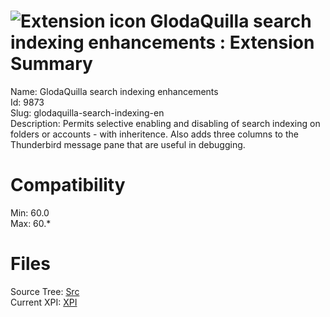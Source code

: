 # ![Extension icon](https://addons.thunderbird.net/static/img/addon-icons/default-64.png) GlodaQuilla search indexing enhancements : Extension Summary

Name: GlodaQuilla search indexing enhancements  
Id: 9873  
Slug: glodaquilla-search-indexing-en  
Description: Permits selective enabling and disabling of search indexing on folders or accounts - with inheritence. Also adds three columns to the Thunderbird message pane that are useful in debugging.
  

# Compatibility
Min: 60.0  
Max: 60.*  

# Files

Source Tree: [Src](C:/Dev/Thunderbird/ThunderKdB/xall/x60/9873-glodaquilla-search-indexing-en/src)  
Current XPI: [XPI](C:/Dev/Thunderbird/ThunderKdB/xall/x60/9873-glodaquilla-search-indexing-en/xpi)  



